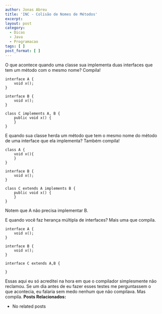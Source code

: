 ```yaml
---
author: Jonas Abreu
title: 'INC - Colisão de Nomes de Métodos'
excerpt:
layout: post
category:
  - Dicas
  - Java
  - Programacao
tags: [ ]
post_format: [ ]
---
```

O que acontece quando uma classe sua implementa duas interfaces que tem um método com o mesmo nome? Compila!

    
    interface A {
    	void x();
    }
    
    interface B {
    	void x();
    }
    
    class C implements A, B {
    	public void x() {
    	}
    }
    

E quando sua classe herda um método que tem o mesmo nome do método de uma interface que ela implementa? Também compila!

    
    class A {
    	void x(){
    	}
    }
    
    interface B {
    	void x();
    }
    
    class C extends A implements B {
    	public void x() {
    	}
    }
    

Notem que A não precisa implementar B.

E quando você faz herança múltipla de interfaces? Mais uma que compila.

    
    interface A {
    	void x();
    }
    
    interface B {
    	void x();
    }
    
    interface C extends A,B {
    
    }
    

Essas aqui eu só acreditei na hora em que o compilador simplesmente não reclamou. Se um dia antes de eu fazer esses testes me perguntassem o que acontecia, eu falaria sem medo nenhum que não compilava. Mas compila. 
**Posts Relacionados:** 
*   No related posts

















